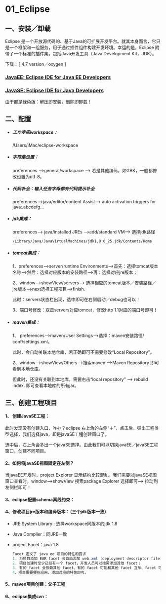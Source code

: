 # 01_Eclipse

## 一、安装／卸载

Eclipse 是一个开放源代码的、基于Java的可扩展开发平台。就其本身而言，它只是一个框架和一组服务，用于通过插件组件构建开发环境。幸运的是，Eclipse 附带了一个标准的插件集，包括Java开发工具（Java Development Kit，JDK）。

下载：［ 4.7 version／oxygen ]

### [JavaEE: Eclipse IDE for Java EE Developers](https://www.eclipse.org/downloads/packages/release/oxygen/3a/eclipse-ide-java-ee-developers)

### [JavaSE: Eclipse IDE for Java Developers](https://www.eclipse.org/downloads/packages/release/oxygen/3a/eclipse-ide-java-developers)

由于都是绿色版：解压即安装，删除即卸载！

## 二、配置

- ##### 工作空间workspace：

  /Users/iMac/eclipse-workspace

- ##### 字符集设置：

  preferences -->general/workspace --> 若是其他编码，如GBK，一般都修改设置为utf-8。

- ##### 代码补全：输入任务字母都有代码提示补全

  preferences-->java/editor/content Assist--> auto activation triggers for java:.abcdefg...

- ##### jdk集成：

  preferences--> java/installed JREs -->add/standard VM--> 选择jdk路径

  ```
  /Library/Java/JavaVirtualMachines/jdk1.8.0_25.jdk/Contents/Home
  ```

- ##### tomcat集成：

  1、preferences-->server/runtime Environments-->首先：选择tomcat版本名称-->然后：选择对应版本的安装路径-->再：选择对应jre版本；

  2、window-->showView/servers--> 选择相应的tomcat版本／安装路径／jre版本-->next选择工程项目-->finish. 

  此时：servers状态栏出现，选中即可在右侧启动／debug也可以！

  3、端口号修改：双击servers对应tomcat，修改http 1.1对应的端口号即可！

- ##### maven集成：

  1、 preferences-->maven/User Settings-->选择：maven安装路径/ conf/settings.xml。

  此时，会自动关联本地仓库，若正确即可不需要修改“Local Repository”。

  2、window-->showView/Others-->搜索maven -->Maven Repository 即可看到本地仓库。

  但此时，还没有关联到本地库，需要右击“local repository” --> rebuild index. 即可查看本地库的所有jar。



## 三、创建工程项目

#### 1、 创建JavaSE工程： 

此时发现没有创建入口，咋办？eclipse 右上角的左侧“＋”，点击后，弹出工程类型选择，我们选择java，即是javaSE工程创建窗口了。

选中后，右上角会多出一个javaSE选择。由此我们可以切换javaEE／javaSE工程窗口，创建不同项目。

#### 2、如何将javaSE视图固定在左侧？

当javaEE开发时，project Explorer 显示结构比较混乱。我们需要以javaSE视图窗口查看时，window-->showView 搜索package Explorer 选择即可--> 拉动到左侧栏即可！

#### 3、eclipse配置schema离线约束：

#### 4、修改项目jre版本和编译版本：（三个jdk版本一致）

- JRE System Library :  选择workspace同版本的jdk 1.8

- Java Complier：同JRE一致

- project Facet：java 1.8

  ```java
  Facet 定义了 java ee 项目的特性和要求
  1. 为项目添加 EAR facet 会自动添加 web.xml (deployment descriptor file) ，并重新设置classpath；
  2. 项目创建时至少已经有一个 facet，开发人员可以按需添加其他 facet；
  3. 有的 facet 会依赖其他 facet、有的 facet 可能和其他 facet 互斥、facet 可以设置版本；
  4、项目需要哪些应用，添加对应的特性即可。
  ```



#### 5、maven项目创建：父子工程

#### 6、eclipse集成svn：














